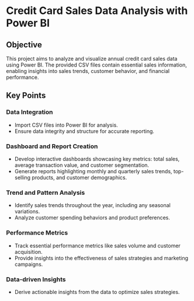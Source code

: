 # Credit Card Sales Data Analysis with Power BI

## Objective
This project aims to analyze and visualize annual credit card sales data using Power BI. The provided CSV files contain essential sales information, enabling insights into sales trends, customer behavior, and financial performance.

## Key Points

### Data Integration
- Import CSV files into Power BI for analysis.
- Ensure data integrity and structure for accurate reporting.

### Dashboard and Report Creation
- Develop interactive dashboards showcasing key metrics: total sales, average transaction value, and customer segmentation.
- Generate reports highlighting monthly and quarterly sales trends, top-selling products, and customer demographics.

### Trend and Pattern Analysis
- Identify sales trends throughout the year, including any seasonal variations.
- Analyze customer spending behaviors and product preferences.

### Performance Metrics
- Track essential performance metrics like sales volume and customer acquisition.
- Provide insights into the effectiveness of sales strategies and marketing campaigns.

### Data-driven Insights
- Derive actionable insights from the data to optimize sales strategies.
